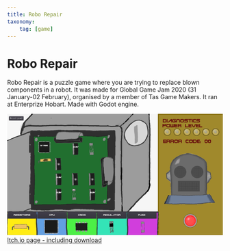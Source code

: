 ```yaml
---
title: Robo Repair
taxonomy: 
    tag: [game]
---
```


# Robo Repair
Robo Repair is a puzzle game where you are trying to replace blown components in a robot. 
It was made for Global Game Jam 2020 (31 January-02 February), organised by a member of Tas Game Makers. It ran at Enterprize Hobart.
Made with Godot engine.

![](robo_repair_screenshot.png)
[Itch.io page - including download](https://l33tllama.itch.io/robo-repair)
